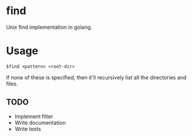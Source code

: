 # find
Unix find implementation in golang.

# Usage

```
$find <pattern> <root-dir>
```

If none of these is specified, then it'll recursively list all the directories and files.

## TODO
- Implement filter
- Write documentation
- Write tests
